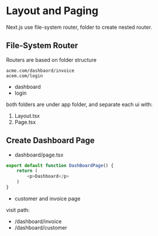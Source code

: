 # Layout and Paging

Next.js use file-system router, folder to create nested router.

## File-System Router

Routers are based on folder structure

```
acme.com/dashbaord/invoice
acem.com/login
```

- dashboard
- login

both folders are under app folder, and separate each ui with:

1. Layout.tsx
2. Page.tsx

## Create Dashboard Page

- dashboard/page.tsx

```typescript
export default function DashBoardPage() {
    return (
        <p>Dashboard</p>
    )
}
```

- customer and invoice page

visit path:

- /dashboard/invoice
- /dashboard/customer
